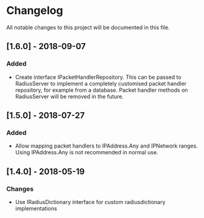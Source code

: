 # Changelog
All notable changes to this project will be documented in this file.

## [1.6.0] - 2018-09-07
### Added
- Create interface IPacketHandlerRepository. This can be passed to RadiusServer to implement a completely customised packet handler repository, for example from a database. Packet handler methods on RadiusServer will be removed in the future.


## [1.5.0] - 2018-07-27
### Added
- Allow mapping packet handlers to IPAddress.Any and IPNetwork ranges. Using IPAddress.Any is not recommended in normal use.


## [1.4.0] - 2018-05-19
### Changes
- Use IRadiusDictionary interface for custom radiusdictionary implementations
